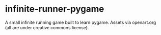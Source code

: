 # infinite-runner-pygame
A small infinite running game built to learn pygame.  Assets via openart.org (all are under creative commons license).
